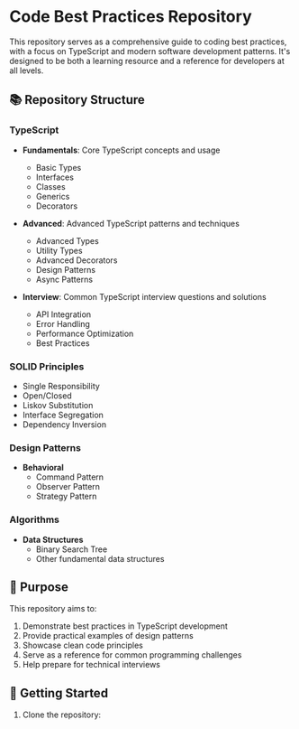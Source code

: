 # Code Best Practices Repository

This repository serves as a comprehensive guide to coding best practices, with a focus on TypeScript and modern software development patterns. It's designed to be both a learning resource and a reference for developers at all levels.

## 📚 Repository Structure

### TypeScript
- **Fundamentals**: Core TypeScript concepts and usage
  - Basic Types
  - Interfaces
  - Classes
  - Generics
  - Decorators

- **Advanced**: Advanced TypeScript patterns and techniques
  - Advanced Types
  - Utility Types
  - Advanced Decorators
  - Design Patterns
  - Async Patterns

- **Interview**: Common TypeScript interview questions and solutions
  - API Integration
  - Error Handling
  - Performance Optimization
  - Best Practices

### SOLID Principles
- Single Responsibility
- Open/Closed
- Liskov Substitution
- Interface Segregation
- Dependency Inversion

### Design Patterns
- **Behavioral**
  - Command Pattern
  - Observer Pattern
  - Strategy Pattern

### Algorithms
- **Data Structures**
  - Binary Search Tree
  - Other fundamental data structures

## 🎯 Purpose

This repository aims to:
1. Demonstrate best practices in TypeScript development
2. Provide practical examples of design patterns
3. Showcase clean code principles
4. Serve as a reference for common programming challenges
5. Help prepare for technical interviews

## 🚀 Getting Started

1. Clone the repository: 